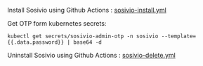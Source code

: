 Install Sosivio using Github Actions :  [sosivio-install.yml](../../../.github/workflows/sosivio-install.yml)

Get OTP form kubernetes secrets:
```
kubectl get secrets/sosivio-admin-otp -n sosivio --template={{.data.password}} | base64 -d
```

Uninstall Sosivio using Github Actions :  [sosivio-delete.yml](../../../.github/workflows/sosivio-delete.yml)
